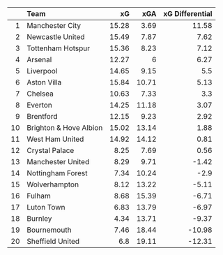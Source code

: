 |    | Team                   |    xG |   xGA |   xG Differential |
|---:|:-----------------------|------:|------:|------------------:|
|  1 | Manchester City        | 15.28 |  3.69 |             11.58 |
|  2 | Newcastle United       | 15.49 |  7.87 |              7.62 |
|  3 | Tottenham Hotspur      | 15.36 |  8.23 |              7.12 |
|  4 | Arsenal                | 12.27 |  6    |              6.27 |
|  5 | Liverpool              | 14.65 |  9.15 |              5.5  |
|  6 | Aston Villa            | 15.84 | 10.71 |              5.13 |
|  7 | Chelsea                | 10.63 |  7.33 |              3.3  |
|  8 | Everton                | 14.25 | 11.18 |              3.07 |
|  9 | Brentford              | 12.15 |  9.23 |              2.92 |
| 10 | Brighton & Hove Albion | 15.02 | 13.14 |              1.88 |
| 11 | West Ham United        | 14.92 | 14.12 |              0.81 |
| 12 | Crystal Palace         |  8.25 |  7.69 |              0.56 |
| 13 | Manchester United      |  8.29 |  9.71 |             -1.42 |
| 14 | Nottingham Forest      |  7.34 | 10.24 |             -2.9  |
| 15 | Wolverhampton          |  8.12 | 13.22 |             -5.11 |
| 16 | Fulham                 |  8.68 | 15.39 |             -6.71 |
| 17 | Luton Town             |  6.83 | 13.79 |             -6.97 |
| 18 | Burnley                |  4.34 | 13.71 |             -9.37 |
| 19 | Bournemouth            |  7.46 | 18.44 |            -10.98 |
| 20 | Sheffield United       |  6.8  | 19.11 |            -12.31 |